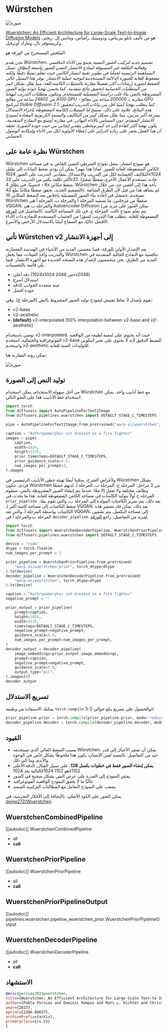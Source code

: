 # Würstchen

![صورة](https://github.com/dome272/Wuerstchen/assets/61938694/0617c863-165a-43ee-9303-2a17299a0cf9)

[Wuerstchen: An Efficient Architecture for Large-Scale Text-to-Image Diffusion Models](https://huggingface.co/papers/2306.00637) هو من تأليف بابلو بيرنياس، ودومينيك رامباس، وماتس إل. ريختر، وكريستوفر بال، ومارك أوبرفيل.

الملخص المستخرج من الورقة هو:

*نحن نقدم Würstchen، تصميم جديد لتركيب الصور النصية يجمع بين الأداء التنافسي وفعالية التكلفة غير المسبوقة لنماذج الانتشار النصي للصور واسعة النطاق. تتمثل المساهمة الرئيسية لعملنا في تطوير تقنية انتشار الكامن حيث نتعلم تمثيلًا دقيقًا ولكنه مضغوط للغاية للصورة الدلالية المستخدمة لتوجيه عملية الانتشار. يوفر هذا التمثيل عالي الضغط لصورة إرشادات أكثر تفصيلاً مقارنة بالتمثيلات الكامنة للغة، مما يقلل بشكل كبير من المتطلبات الحسابية لتحقيق نتائج متقدمة. كما يحسن نهجنا جودة توليد الصور المشروطة بالنص بناءً على دراستنا التفضيلية للمستخدم. وتتكون متطلبات التدريب لنهجنا من 24602 ساعة من معالج A100 GPU - مقارنة بـ 200000 ساعة من معالج GPU لبرنامج Stable Diffusion 2.1. كما يتطلب نهجنا كمية أقل من بيانات التدريب لتحقيق هذه النتائج. علاوة على ذلك، تسمح لنا التمثيلات الكامنة المضغوطة بإجراء الاستدلال بسرعة أكبر مرتين، مما يقلل بشكل كبير من التكاليف والبصمة الكربونية المعتادة لنموذج الانتشار المتقدم، دون المساس بالأداء النهائي. في مقارنة أوسع مع النماذج المتقدمة، يكون نهجنا أكثر كفاءة إلى حد كبير ويحظى بتقدير إيجابي من حيث جودة الصورة. نعتقد أن هذا العمل يحفز على زيادة التركيز على إعطاء الأولوية لكل من الأداء وإمكانية الوصول الحسابي.*

## نظرة عامة على Würstchen

Würstchen هو نموذج انتشار، يعمل نموذج الشرطي النصي الخاص به في مساحة الكامن المضغوطة للغاية للصور. لماذا هذا مهم؟ يمكن أن يؤدي ضغط البيانات إلى تقليل التكاليف الحسابية لكل من التدريب والاستدلال بمقادير. التدريب على الصور 1024x1024 أكثر تكلفة بكثير من التدريب على 32x32. عادة، تستخدم الأعمال الأخرى ضغطًا صغيرًا نسبيًا، في نطاق 4x - 8x ضغط مكاني. Würstchen يأخذ هذا إلى أقصى حد. من خلال التصميم الجديد، نحقق ضغطًا مكانيًا يبلغ 42x. لم يشاهد هذا من قبل لأن الطرق الشائعة تفشل في إعادة بناء الصور التفصيلية بإخلاص بعد الضغط المكاني 16x. تستخدم Würstchen ضغطًا من مرحلتين، ما نسميه المرحلة أ والمرحلة ب. المرحلة أ هي VQGAN، والمرحلة ب هي Autoencoder Diffusion (يمكن العثور على مزيد من التفاصيل في [الورقة](https://huggingface.co/papers/2306.00637)). يتم تعلم نموذج ثالث، المرحلة ج، في تلك المساحة الكامنة المضغوطة للغاية. يتطلب هذا التدريب كسورًا من الحساب المستخدم للنماذج ذات الأداء الأفضل حاليًا، مع السماح أيضًا بالاستدلال الأرخص والأسرع.

## تأتي Würstchen v2 إلى أجهزة الانتشار

بعد الإصدار الأولي للورقة، قمنا بتحسين العديد من الأشياء في الهندسة المعمارية والتدريب وأخذ العينات، مما يجعل Würstchen تنافسية مع النماذج الحالية المتقدمة في العديد من الطرق. نحن متحمسون لإصدار هذه النسخة الجديدة مع أجهزة الانتشار. فيما يلي قائمة بالتحسينات.

- دقة أعلى (1024x1024 حتى 2048x2048)
- استدلال أسرع
- عينة متعددة الجوانب الدقة
- جودة أفضل

نقوم بإصدار 3 نقاط تفتيش لنموذج توليد الصور المشروط بالنص (المرحلة ج). وهي:

- v2-base
- v2-aesthetic
- **(default)** v2-interpolated (50% interpolation between v2-base and v2-aesthetic)

نوصي باستخدام v2-interpolated، حيث أنه يحتوي على لمسة لطيفة من الواقعية الفوتوغرافية والجمالية. استخدم v2-base للضبط الدقيق لأنه لا يحتوي على تحيز أسلوبي واستخدم v2-aesthetic للتوليدات الفنية للغاية.

يمكن رؤية المقارنة هنا:

![صورة](https://github.com/dome272/Wuerstchen/assets/61938694/2914830f-cbd3-461c-be64-d50734f4b49d "مقارنة بين إصدارات Würstchen")

## توليد النص إلى الصورة

من أجل سهولة الاستخدام، يمكن استخدام Würstchen مع خط أنابيب واحد. يمكن استخدام خط الأنابيب هذا على النحو التالي:

```python
import torch
from diffusers import AutoPipelineForText2Image
from diffusers.pipelines.wuerstchen import DEFAULT_STAGE_C_TIMESTEPS

pipe = AutoPipelineForText2Image.from_pretrained("warp-ai/wuerstchen", torch_dtype=torch.float16).to("cuda")

caption = "Anthropomorphic cat dressed as a fire fighter"
images = pipe(
    caption,
    width=1024,
    height=1536,
    prior_timesteps=DEFAULT_STAGE_C_TIMESTEPS,
    prior_guidance_scale=4.0,
    num_images_per_prompt=2,
).images
```

ولأغراض الشرح، يمكننا أيضًا تهيئة خطي الأنابيب الرئيسيين في Würstchen بشكل فردي. تتكون Würstchen من 3 مراحل: المرحلة ج، المرحلة ب، المرحلة أ. لديهم جميعًا وظائف مختلفة ولا تعمل إلا معًا. عندما يتم إنشاء الصور المشروطة بالنص، ستقوم المرحلة ج أولاً بتوليد الكامنات في مساحة الكامن المضغوطة للغاية. هذا ما يحدث في `prior_pipeline`. بعد ذلك، يتم تمرير الكامنات المولدة إلى المرحلة ب، والتي تقوم بفك ضغط الكامنات إلى مساحة كامنة أكبر لـ VQGAN. بعد ذلك، يمكن فك تشفير هذه الكامنات بواسطة المرحلة أ، والتي تعد VQGAN، إلى مساحة البكسل. يتم تضمين المرحلة ب والمرحلة أ في `decoder_pipeline`. لمزيد من التفاصيل، راجع [الورقة](https://huggingface.co/papers/2306.00637).

```python
import torch
from diffusers import WuerstchenDecoderPipeline, WuerstchenPriorPipeline
from diffusers.pipelines.wuerstchen import DEFAULT_STAGE_C_TIMESTEPS

device = "cuda"
dtype = torch.float16
num_images_per_prompt = 2

prior_pipeline = WuerstchenPriorPipeline.from_pretrained(
    "warp-ai/wuerstchen-prior", torch_dtype=dtype
).to(device)
decoder_pipeline = WuerstchenDecoderPipeline.from_pretrained(
    "warp-ai/wuerstchen", torch_dtype=dtype
).to(device)

caption = "Anthropomorphic cat dressed as a fire fighter"
negative_prompt = ""

prior_output = prior_pipeline(
    prompt=caption,
    height=1024,
    width=1536,
    timesteps=DEFAULT_STAGE_C_TIMESTEPS,
    negative_prompt=negative_prompt,
    guidance_scale=4.0,
    num_images_per_prompt=num_images_per_prompt,
)
decoder_output = decoder_pipeline(
    image_embeddings=prior_output.image_embeddings,
    prompt=caption,
    negative_prompt=negative_prompt,
    guidance_scale=0.0,
    output_type="pil",
).images[0]
decoder_output
```

## تسريع الاستدلال

يمكنك الاستفادة من وظيفة `torch.compile` والحصول على تسريع يبلغ حوالي 2-3x:

```python
prior_pipeline.prior = torch.compile(prior_pipeline.prior, mode="reduce-overhead", fullgraph=True)
decoder_pipeline.decoder = torch.compile(decoder_pipeline.decoder, mode="reduce-overhead", fullgraph=True)
```

## القيود

- بسبب الضغط العالي الذي تستخدمه Würstchen، يمكن أن تفتقر الأجيال إلى قدر جيد
من التفاصيل. بالنسبة لعين الإنسان، يكون هذا ملحوظًا بشكل خاص في الوجوه والأيدي وما إلى ذلك.
- **يمكن إنشاء الصور فقط في خطوات بكسل 128**، على سبيل المثال، الدقة الأعلى التالية
بعد 1024x1024 هو 1152x1152
- يفتقر النموذج إلى القدرة على عرض النص بشكل صحيح في الصور
- غالبًا ما لا يحقق النموذج الواقعية الفوتوغرافية
- يصعب على النموذج التعامل مع المطالبات التركيبية الصعبة

يمكن العثور على الكود الأصلي، بالإضافة إلى الأفكار التجريبية، في [dome272/Wuerstchen](https://github.com/dome272/Wuerstchen).

## WuerstchenCombinedPipeline

[[autodoc]] WuerstchenCombinedPipeline

- all
- __call__

## WuerstchenPriorPipeline

[[autodoc]] WuerstchenPriorPipeline

- all
- __call__

## WuerstchenPriorPipelineOutput

[[autodoc]] pipelines.wuerstchen.pipeline_wuerstchen_prior.WuerstchenPriorPipelineOutput

## WuerstchenDecoderPipeline

[[autodoc]] WuerstchenDecoderPipeline

- all
- __call__

## الاستشهاد

```bibtex
@misc{pernias2023wuerstchen,
title={Wuerstchen: An Efficient Architecture for Large-Scale Text-to-Image Diffusion Models},
author={Pablo Pernias and Dominic Rampas and Mats L. Richter and Christopher J. Pal and Marc Aubreville},
year={2023},
eprint={2306.00637},
archivePrefix={arXiv},
primaryClass={cs.CV}
}
```